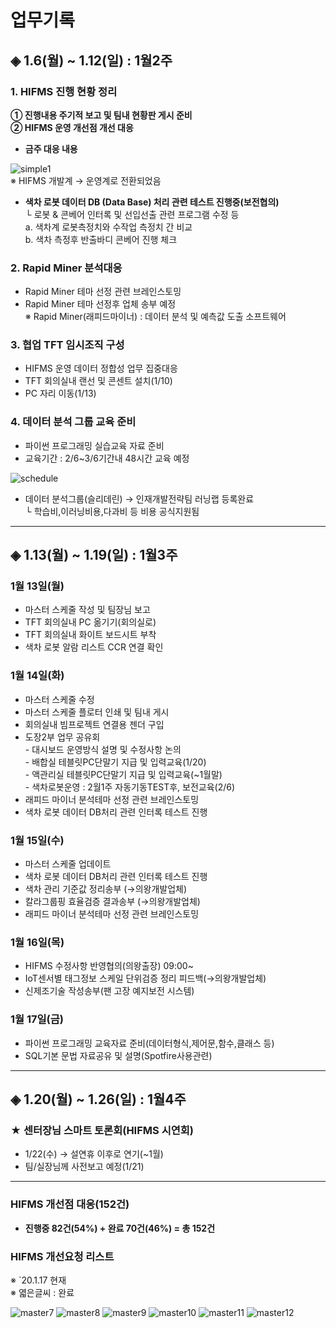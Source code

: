 # **업무기록**

## ◈ 1.6(월) ~ 1.12(일) : 1월2주

### 1. HIFMS 진행 현황 정리
    
**① 진행내용 주기적 보고 및 팀내 현황판 게시 준비**<br>
**② HIFMS 운영 개선점 개선 대응**

* **금주 대응 내용**<br>
    
![simple1](https://user-images.githubusercontent.com/50024239/72126788-ca543b80-33b0-11ea-995f-2b06bd445ea7.png)<br>
    ※ HIFMS 개발계 → 운영계로 전환되었음<br>

* **색차 로봇 데이터 DB (Data Base) 처리 관련 테스트 진행중(보전협의)**<br>
   └ 로봇 & 콘베어 인터록 및 선입선출 관련 프로그램 수정 등<br>
         a. 색차계 로봇측정치와 수작업 측정치 간 비교<br>
         b. 색차 측정후 반출바디 콘베어 진행 체크

### 2. Rapid Miner 분석대응
- Rapid Miner 테마 선정 관련 브레인스토밍<br> 
- Rapid Miner 테마 선정후 업체 송부 예정<br>
   ※ Rapid Miner(래피드마이너) : 데이터 분석 및 예측값 도출 소프트웨어<br>   

### 3. 협업 TFT 임시조직 구성
 - HIFMS 운영 데이터 정합성 업무 집중대응<br>
 - TFT 회의실내 랜선 및 콘센트 설치(1/10)<br>
 - PC 자리 이동(1/13)

### 4. 데이터 분석 그룹 교육 준비
 - 파이썬 프로그래밍 실습교육 자료 준비<br>
 - 교육기간 : 2/6~3/6기간내 48시간 교육 예정<br>

![schedule](https://user-images.githubusercontent.com/50024239/72203104-cdcbed80-34aa-11ea-8c4d-62e2f5165c72.png)

 - 데이터 분석그룹(슬리데린) → 인재개발전략팀 러닝랩 등록완료<br>
    └ 학습비,이러닝비용,다과비 등 비용 공식지원됨

---------------------------------------------
## ◈ 1.13(월) ~ 1.19(일) : 1월3주

### 1월 13일(월)
 - 마스터 스케줄 작성 및 팀장님 보고<br> 
 - TFT 회의실내 PC 옮기기(회의실로)<br>
 - TFT 회의실내 화이트 보드시트 부착 <br>
 - 색차 로봇 알람 리스트 CCR 연결 확인
  
### 1월 14일(화)
 - 마스터 스케줄 수정<br>
 - 마스터 스케줄 플로터 인쇄 및 팀내 게시<br>
 - 회의실내 빔프로젝트 연결용 젠더 구입<br>
 - 도장2부 업무 공유회<br>
          - 대시보드 운영방식 설명 및 수정사항 논의<br>
          - 배합실 테블릿PC단말기 지급 및 입력교육(1/20)<br>
          - 액관리실 테블릿PC단말기 지급 및 입력교육(~1월말)<br>
          - 색차로봇운영 : 2월1주 자동기동TEST후, 보전교육(2/6)<br>
 - 래피드 마이너 분석테마 선정 관련 브레인스토밍<br>
 - 색차 로봇 데이터 DB처리 관련 인터록 테스트 진행

### 1월 15일(수)
 - 마스터 스케줄 업데이트<br>
 - 색차 로봇 데이터 DB처리 관련 인터록 테스트 진행
 - 색차 관리 기준값 정리송부 (→의왕개발업체)
 - 칼라그룹핑 효율검증 결과송부 (→의왕개발업체)
 - 래피드 마이너 분석테마 선정 관련 브레인스토밍
 
### 1월 16일(목)
 - HIFMS 수정사항 반영협의(의왕출장) 09:00~
 - IoT센서별 태그정보 스케일 단위검증 정리 피드백(→의왕개발업체)
 - 신제조기술 작성송부(팬 고장 예지보전 시스템)
 
### 1월 17일(금)
 - 파이썬 프로그래밍 교육자료 준비(데이터형식,제어문,함수,클래스 등)
 - SQL기본 문법 자료공유 및 설명(Spotfire사용관련)
 
 ---------------------------------------------
## ◈ 1.20(월) ~ 1.26(일) : 1월4주

### ★ 센터장님 스마트 토론회(HIFMS 시연회)
 - 1/22(수) → 설연휴 이후로 연기(~1월)
 - 팀/실장님께 사전보고 예정(1/21)


-----------------------------------------------------
### HIFMS 개선점 대응(152건)

* **진행중 82건(54%) + 완료 70건(46%) = 총 152건**<br>

### HIFMS 개선요청 리스트  
※ `20.1.17 현재 <br>
※ 엷은글씨 : 완료<br>

![master7](https://user-images.githubusercontent.com/50024239/72580903-dbf19200-3920-11ea-9cdf-0547edcf5e39.png)
![master8](https://user-images.githubusercontent.com/50024239/72580924-edd33500-3920-11ea-968c-9b3f19394a9f.png)
![master9](https://user-images.githubusercontent.com/50024239/72580934-f75c9d00-3920-11ea-9d9f-8d3484661ada.png)
![master10](https://user-images.githubusercontent.com/50024239/72580949-03485f00-3921-11ea-995e-0bfa32570193.png)
![master11](https://user-images.githubusercontent.com/50024239/72580957-0ba09a00-3921-11ea-8e3a-5dd620028453.png)
![master12](https://user-images.githubusercontent.com/50024239/72580973-14916b80-3921-11ea-9c29-5d31d5e4bc75.png)


